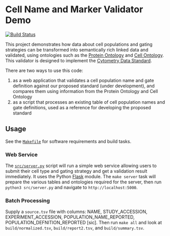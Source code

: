 # Cell Name and Marker Validator Demo

[![Build Status](https://travis-ci.com/jamesaoverton/cell-name-and-marker-validator.svg?branch=master)](https://travis-ci.com/jamesaoverton/cell-name-and-marker-validator)

This project demonstrates how data about cell populations and gating strategies can be transformed into semantically rich linked data and validated, using ontologies such as the [Protein Ontology](https://pir.georgetown.edu/pro/) and [Cell Ontology](http://obofoundry.org/ontology/cl.html). This validator is designed to implement the [Cytometry Data Standard](https://docs.google.com/document/d/1vGg3R745uuSH7bcKjukf_Mm5CIt5kgImU79wZbD-8zE).

There are two ways to use this code:

1. as a web application that validates a cell population name and gate definition against our proposed standard (under development), and compares them using information from the Protein Ontology and Cell Ontology
2. as a script that processes an existing table of cell population names and gate definitions, used as a reference for developing the proposed standard

## Usage

See the [`Makefile`](Makefile) for software requirements and build tasks.

### Web Service

The [`src/server.py`](src/server.py) script will run a simple web service allowing users to submit their cell type and gating strategy and get a validation result immediately. It uses the Python [Flask](http://flask.pocoo.org) module. The `make server` task will prepare the various tables and ontologies required for the server, then run `python3 src/server.py` and navigate to `http://localhost:5000`.

### Batch Processing

Supply a `source.tsv` file with columns: NAME, STUDY_ACCESSION, EXPERIMENT_ACCESSION, POPULATION_NAME_REPORTED, POPULATION_DEFNITION_REPORTED [sic]. Then run `make all` and look at `build/normalized.tsv`, `build/report2.tsv`, and `build/summary.tsv`.
